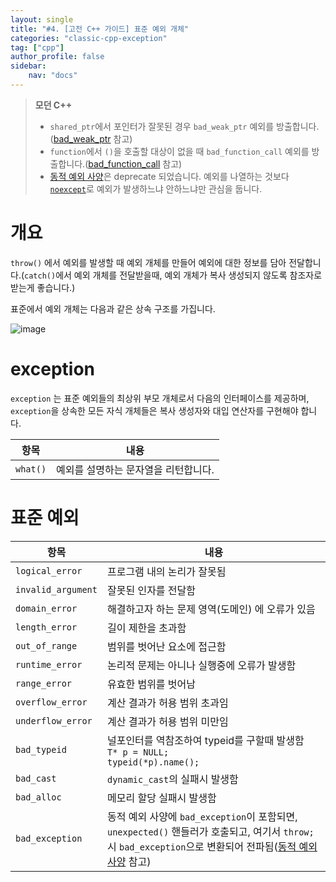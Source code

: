 ```yaml
---
layout: single
title: "#4. [고전 C++ 가이드] 표준 예외 개체"
categories: "classic-cpp-exception"
tag: ["cpp"]
author_profile: false
sidebar: 
    nav: "docs"
---
```


> **모던 C++**
> * `shared_ptr`에서 포인터가 잘못된 경우 `bad_weak_ptr` 예외를 방출합니다.([bad_weak_ptr](https://tango1202.github.io/mordern-cpp-stl/mordern-cpp-stl-shared_ptr-weak_ptr/#bad_weak_ptr) 참고)
> * `function`에서 `()`을 호출할 대상이 없을 때 `bad_function_call` 예외를 방출합니다.([bad_function_call](https://tango1202.github.io/mordern-cpp-stl/mordern-cpp-std-function/#bad_function_call) 참고)
> * [동적 예외 사양](https://tango1202.github.io/classic-cpp-exception/classic-cpp-exception-mechanism/#%EB%8F%99%EC%A0%81-%EC%98%88%EC%99%B8-%EC%82%AC%EC%96%91)은 deprecate 되었습니다. 예외를 나열하는 것보다 [`noexcept`](https://tango1202.github.io/mordern-cpp/mordern-cpp-noexcept)로 예외가 발생하느냐 안하느냐만 관심을 둡니다.

# 개요

`throw()` 에서 예외를 발생할 때 예외 개체를 만들어 예외에 대한 정보를 담아 전달합니다.(`catch()`에서 예외 개체를 전달받을때, 예외 개체가 복사 생성되지 않도록 참조자로 받는게 좋습니다.)

표준에서 예외 개체는 다음과 같은 상속 구조를 가집니다.

![image](https://github.com/tango1202/tango1202.github.io/assets/133472501/e180dc05-a0f6-4879-abc1-376061be3162)

# exception

`exception` 는 표준 예외들의 최상위 부모 개체로서 다음의 인터페이스를 제공하며, `exception`을 상속한 모든 자식 개체들은 복사 생성자와 대입 연산자를 구현해야 합니다.

|항목|내용|
|--|--|
|`what()`|예외를 설명하는 문자열을 리턴합니다.|

# 표준 예외

|항목|내용|
|--|--|
|`logical_error`|프로그램 내의 논리가 잘못됨|
|`invalid_argument`|잘못된 인자를 전달함|
|`domain_error`|해결하고자 하는 문제 영역(도메인) 에 오류가 있음|
|`length_error`|길이 제한을 초과함|
|`out_of_range`|범위를 벗어난 요소에 접근함|
|`runtime_error`|논리적 문제는 아니나 실행중에 오류가 발생함|
|`range_error`|유효한 범위를 벗어남|
|`overflow_error`|계산 결과가 허용 범위 초과임|
|`underflow_error`|계산 결과가 허용 범위 미만임|
|`bad_typeid`|널포인터를 역참조하여 typeid를 구할때 발생함<br/>`T* p = NULL;`<br/>`typeid(*p).name();`|
|`bad_cast`|`dynamic_cast`의 실패시 발생함|
|`bad_alloc`|메모리 할당 실패시 발생함|
|`bad_exception`|동적 예외 사양에 `bad_exception`이 포함되면, `unexpected()` 핸들러가 호출되고, 여기서 `throw;`시 `bad_exception`으로 변환되어 전파됨([동적 예외 사양](https://tango1202.github.io/classic-cpp-exception/classic-cpp-exception-mechanism/#%EB%8F%99%EC%A0%81-%EC%98%88%EC%99%B8-%EC%82%AC%EC%96%91) 참고)|

